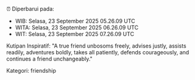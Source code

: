 ⏰ Diperbarui pada:
- WIB: Selasa, 23 September 2025 05.26.09 UTC
- WITA: Selasa, 23 September 2025 06.26.09 UTC
- WIT: Selasa, 23 September 2025 07.26.09 UTC

Kutipan Inspiratif:
"A true friend unbosoms freely, advises justly, assists readily, adventures boldly, takes all patiently, defends courageously, and continues a friend unchangeably."


Kategori: friendship

